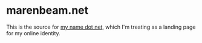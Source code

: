 # marenbeam.net

This is the source for [my name dot net](https://marenbeam.net), which I'm treating as a landing page for my online identity.
